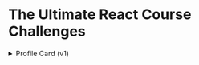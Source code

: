 # The Ultimate React Course Challenges

<details>
    <summary>Profile Card (v1)</summary>
    <img alt="chal-1.png" src="assets/chal-1.png" width="720"/>
</details>
